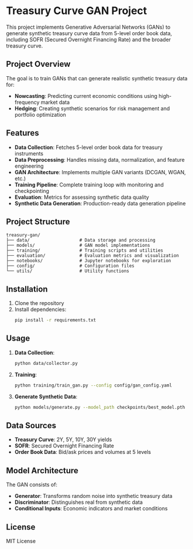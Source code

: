 # Treasury Curve GAN Project

This project implements Generative Adversarial Networks (GANs) to generate synthetic treasury curve data from 5-level order book data, including SOFR (Secured Overnight Financing Rate) and the broader treasury curve.

## Project Overview

The goal is to train GANs that can generate realistic synthetic treasury data for:
- **Nowcasting**: Predicting current economic conditions using high-frequency market data
- **Hedging**: Creating synthetic scenarios for risk management and portfolio optimization

## Features

- **Data Collection**: Fetches 5-level order book data for treasury instruments
- **Data Preprocessing**: Handles missing data, normalization, and feature engineering
- **GAN Architecture**: Implements multiple GAN variants (DCGAN, WGAN, etc.)
- **Training Pipeline**: Complete training loop with monitoring and checkpointing
- **Evaluation**: Metrics for assessing synthetic data quality
- **Synthetic Data Generation**: Production-ready data generation pipeline

## Project Structure

```
treasury-gan/
├── data/                   # Data storage and processing
├── models/                 # GAN model implementations
├── training/               # Training scripts and utilities
├── evaluation/             # Evaluation metrics and visualization
├── notebooks/              # Jupyter notebooks for exploration
├── config/                 # Configuration files
└── utils/                  # Utility functions
```

## Installation

1. Clone the repository
2. Install dependencies:
   ```bash
   pip install -r requirements.txt
   ```

## Usage

1. **Data Collection**:
   ```bash
   python data/collector.py
   ```

2. **Training**:
   ```bash
   python training/train_gan.py --config config/gan_config.yaml
   ```

3. **Generate Synthetic Data**:
   ```bash
   python models/generate.py --model_path checkpoints/best_model.pth
   ```

## Data Sources

- **Treasury Curve**: 2Y, 5Y, 10Y, 30Y yields
- **SOFR**: Secured Overnight Financing Rate
- **Order Book Data**: Bid/ask prices and volumes at 5 levels

## Model Architecture

The GAN consists of:
- **Generator**: Transforms random noise into synthetic treasury data
- **Discriminator**: Distinguishes real from synthetic data
- **Conditional Inputs**: Economic indicators and market conditions

## License

MIT License
